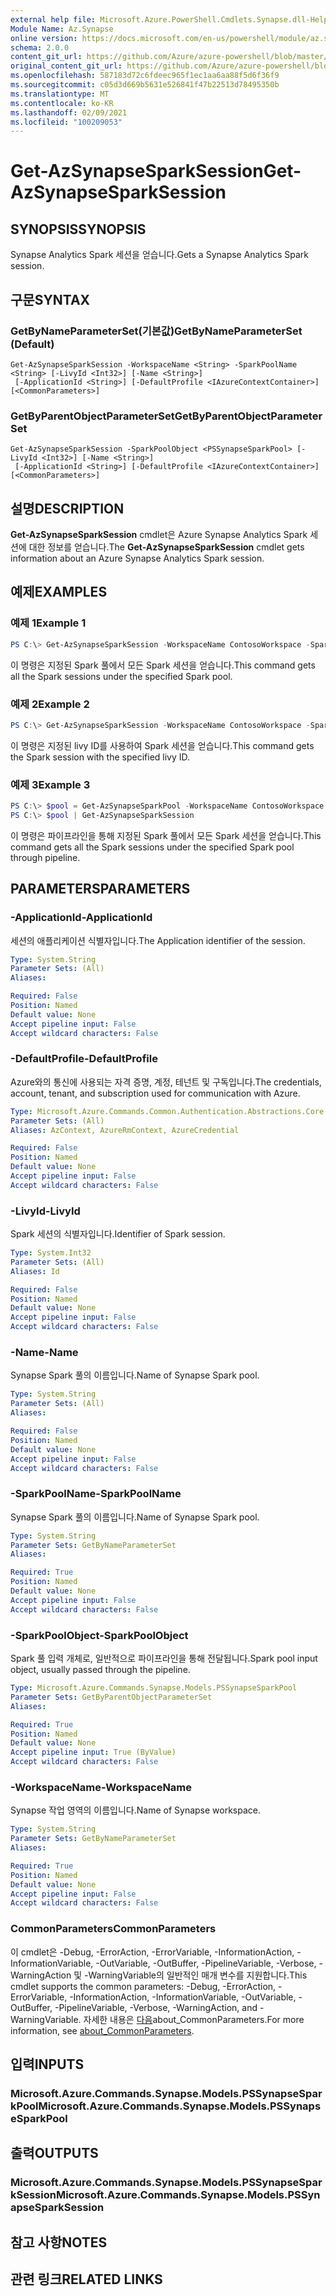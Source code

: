 ```yaml
---
external help file: Microsoft.Azure.PowerShell.Cmdlets.Synapse.dll-Help.xml
Module Name: Az.Synapse
online version: https://docs.microsoft.com/en-us/powershell/module/az.synapse/get-azsynapsesparksession
schema: 2.0.0
content_git_url: https://github.com/Azure/azure-powershell/blob/master/src/Synapse/Synapse/help/Get-AzSynapseSparkSession.md
original_content_git_url: https://github.com/Azure/azure-powershell/blob/master/src/Synapse/Synapse/help/Get-AzSynapseSparkSession.md
ms.openlocfilehash: 587183d72c6fdeec965f1ec1aa6aa88f5d6f36f9
ms.sourcegitcommit: c05d3d669b5631e526841f47b22513d78495350b
ms.translationtype: MT
ms.contentlocale: ko-KR
ms.lasthandoff: 02/09/2021
ms.locfileid: "100209053"
---
```

# <span data-ttu-id="460ee-101">Get-AzSynapseSparkSession</span><span class="sxs-lookup"><span data-stu-id="460ee-101">Get-AzSynapseSparkSession</span></span>

## <span data-ttu-id="460ee-102">SYNOPSIS</span><span class="sxs-lookup"><span data-stu-id="460ee-102">SYNOPSIS</span></span>
<span data-ttu-id="460ee-103">Synapse Analytics Spark 세션을 얻습니다.</span><span class="sxs-lookup"><span data-stu-id="460ee-103">Gets a Synapse Analytics Spark session.</span></span>

## <span data-ttu-id="460ee-104">구문</span><span class="sxs-lookup"><span data-stu-id="460ee-104">SYNTAX</span></span>

### <span data-ttu-id="460ee-105">GetByNameParameterSet(기본값)</span><span class="sxs-lookup"><span data-stu-id="460ee-105">GetByNameParameterSet (Default)</span></span>
```
Get-AzSynapseSparkSession -WorkspaceName <String> -SparkPoolName <String> [-LivyId <Int32>] [-Name <String>]
 [-ApplicationId <String>] [-DefaultProfile <IAzureContextContainer>] [<CommonParameters>]
```

### <span data-ttu-id="460ee-106">GetByParentObjectParameterSet</span><span class="sxs-lookup"><span data-stu-id="460ee-106">GetByParentObjectParameterSet</span></span>
```
Get-AzSynapseSparkSession -SparkPoolObject <PSSynapseSparkPool> [-LivyId <Int32>] [-Name <String>]
 [-ApplicationId <String>] [-DefaultProfile <IAzureContextContainer>] [<CommonParameters>]
```

## <span data-ttu-id="460ee-107">설명</span><span class="sxs-lookup"><span data-stu-id="460ee-107">DESCRIPTION</span></span>
<span data-ttu-id="460ee-108">**Get-AzSynapseSparkSession** cmdlet은 Azure Synapse Analytics Spark 세션에 대한 정보를 얻습니다.</span><span class="sxs-lookup"><span data-stu-id="460ee-108">The **Get-AzSynapseSparkSession** cmdlet gets information about an Azure Synapse Analytics Spark session.</span></span>

## <span data-ttu-id="460ee-109">예제</span><span class="sxs-lookup"><span data-stu-id="460ee-109">EXAMPLES</span></span>

### <span data-ttu-id="460ee-110">예제 1</span><span class="sxs-lookup"><span data-stu-id="460ee-110">Example 1</span></span>
```powershell
PS C:\> Get-AzSynapseSparkSession -WorkspaceName ContosoWorkspace -SparkPoolName ContosoSparkPool
```

<span data-ttu-id="460ee-111">이 명령은 지정된 Spark 풀에서 모든 Spark 세션을 얻습니다.</span><span class="sxs-lookup"><span data-stu-id="460ee-111">This command gets all the Spark sessions under the specified Spark pool.</span></span>

### <span data-ttu-id="460ee-112">예제 2</span><span class="sxs-lookup"><span data-stu-id="460ee-112">Example 2</span></span>
```powershell
PS C:\> Get-AzSynapseSparkSession -WorkspaceName ContosoWorkspace -SparkPoolName ContosoSparkPool -LivyId 1
```

<span data-ttu-id="460ee-113">이 명령은 지정된 livy ID를 사용하여 Spark 세션을 얻습니다.</span><span class="sxs-lookup"><span data-stu-id="460ee-113">This command gets the Spark session with the specified livy ID.</span></span>

### <span data-ttu-id="460ee-114">예제 3</span><span class="sxs-lookup"><span data-stu-id="460ee-114">Example 3</span></span>
```powershell
PS C:\> $pool = Get-AzSynapseSparkPool -WorkspaceName ContosoWorkspace -Name ContosoSparkPool
PS C:\> $pool | Get-AzSynapseSparkSession
```

<span data-ttu-id="460ee-115">이 명령은 파이프라인을 통해 지정된 Spark 풀에서 모든 Spark 세션을 얻습니다.</span><span class="sxs-lookup"><span data-stu-id="460ee-115">This command gets all the Spark sessions under the specified Spark pool through pipeline.</span></span>

## <span data-ttu-id="460ee-116">PARAMETERS</span><span class="sxs-lookup"><span data-stu-id="460ee-116">PARAMETERS</span></span>

### <span data-ttu-id="460ee-117">-ApplicationId</span><span class="sxs-lookup"><span data-stu-id="460ee-117">-ApplicationId</span></span>
<span data-ttu-id="460ee-118">세션의 애플리케이션 식별자입니다.</span><span class="sxs-lookup"><span data-stu-id="460ee-118">The Application identifier of the session.</span></span>

```yaml
Type: System.String
Parameter Sets: (All)
Aliases:

Required: False
Position: Named
Default value: None
Accept pipeline input: False
Accept wildcard characters: False
```

### <span data-ttu-id="460ee-119">-DefaultProfile</span><span class="sxs-lookup"><span data-stu-id="460ee-119">-DefaultProfile</span></span>
<span data-ttu-id="460ee-120">Azure와의 통신에 사용되는 자격 증명, 계정, 테넌트 및 구독입니다.</span><span class="sxs-lookup"><span data-stu-id="460ee-120">The credentials, account, tenant, and subscription used for communication with Azure.</span></span>

```yaml
Type: Microsoft.Azure.Commands.Common.Authentication.Abstractions.Core.IAzureContextContainer
Parameter Sets: (All)
Aliases: AzContext, AzureRmContext, AzureCredential

Required: False
Position: Named
Default value: None
Accept pipeline input: False
Accept wildcard characters: False
```

### <span data-ttu-id="460ee-121">-LivyId</span><span class="sxs-lookup"><span data-stu-id="460ee-121">-LivyId</span></span>
<span data-ttu-id="460ee-122">Spark 세션의 식별자입니다.</span><span class="sxs-lookup"><span data-stu-id="460ee-122">Identifier of Spark session.</span></span>

```yaml
Type: System.Int32
Parameter Sets: (All)
Aliases: Id

Required: False
Position: Named
Default value: None
Accept pipeline input: False
Accept wildcard characters: False
```

### <span data-ttu-id="460ee-123">-Name</span><span class="sxs-lookup"><span data-stu-id="460ee-123">-Name</span></span>
<span data-ttu-id="460ee-124">Synapse Spark 풀의 이름입니다.</span><span class="sxs-lookup"><span data-stu-id="460ee-124">Name of Synapse Spark pool.</span></span>

```yaml
Type: System.String
Parameter Sets: (All)
Aliases:

Required: False
Position: Named
Default value: None
Accept pipeline input: False
Accept wildcard characters: False
```

### <span data-ttu-id="460ee-125">-SparkPoolName</span><span class="sxs-lookup"><span data-stu-id="460ee-125">-SparkPoolName</span></span>
<span data-ttu-id="460ee-126">Synapse Spark 풀의 이름입니다.</span><span class="sxs-lookup"><span data-stu-id="460ee-126">Name of Synapse Spark pool.</span></span>

```yaml
Type: System.String
Parameter Sets: GetByNameParameterSet
Aliases:

Required: True
Position: Named
Default value: None
Accept pipeline input: False
Accept wildcard characters: False
```

### <span data-ttu-id="460ee-127">-SparkPoolObject</span><span class="sxs-lookup"><span data-stu-id="460ee-127">-SparkPoolObject</span></span>
<span data-ttu-id="460ee-128">Spark 풀 입력 개체로, 일반적으로 파이프라인을 통해 전달됩니다.</span><span class="sxs-lookup"><span data-stu-id="460ee-128">Spark pool input object, usually passed through the pipeline.</span></span>

```yaml
Type: Microsoft.Azure.Commands.Synapse.Models.PSSynapseSparkPool
Parameter Sets: GetByParentObjectParameterSet
Aliases:

Required: True
Position: Named
Default value: None
Accept pipeline input: True (ByValue)
Accept wildcard characters: False
```

### <span data-ttu-id="460ee-129">-WorkspaceName</span><span class="sxs-lookup"><span data-stu-id="460ee-129">-WorkspaceName</span></span>
<span data-ttu-id="460ee-130">Synapse 작업 영역의 이름입니다.</span><span class="sxs-lookup"><span data-stu-id="460ee-130">Name of Synapse workspace.</span></span>

```yaml
Type: System.String
Parameter Sets: GetByNameParameterSet
Aliases:

Required: True
Position: Named
Default value: None
Accept pipeline input: False
Accept wildcard characters: False
```

### <span data-ttu-id="460ee-131">CommonParameters</span><span class="sxs-lookup"><span data-stu-id="460ee-131">CommonParameters</span></span>
<span data-ttu-id="460ee-132">이 cmdlet은 -Debug, -ErrorAction, -ErrorVariable, -InformationAction, -InformationVariable, -OutVariable, -OutBuffer, -PipelineVariable, -Verbose, -WarningAction 및 -WarningVariable의 일반적인 매개 변수를 지원합니다.</span><span class="sxs-lookup"><span data-stu-id="460ee-132">This cmdlet supports the common parameters: -Debug, -ErrorAction, -ErrorVariable, -InformationAction, -InformationVariable, -OutVariable, -OutBuffer, -PipelineVariable, -Verbose, -WarningAction, and -WarningVariable.</span></span> <span data-ttu-id="460ee-133">자세한 내용은 [다음](http://go.microsoft.com/fwlink/?LinkID=113216)about_CommonParameters.</span><span class="sxs-lookup"><span data-stu-id="460ee-133">For more information, see [about_CommonParameters](http://go.microsoft.com/fwlink/?LinkID=113216).</span></span>

## <span data-ttu-id="460ee-134">입력</span><span class="sxs-lookup"><span data-stu-id="460ee-134">INPUTS</span></span>

### <span data-ttu-id="460ee-135">Microsoft.Azure.Commands.Synapse.Models.PSSynapseSparkPool</span><span class="sxs-lookup"><span data-stu-id="460ee-135">Microsoft.Azure.Commands.Synapse.Models.PSSynapseSparkPool</span></span>

## <span data-ttu-id="460ee-136">출력</span><span class="sxs-lookup"><span data-stu-id="460ee-136">OUTPUTS</span></span>

### <span data-ttu-id="460ee-137">Microsoft.Azure.Commands.Synapse.Models.PSSynapseSparkSession</span><span class="sxs-lookup"><span data-stu-id="460ee-137">Microsoft.Azure.Commands.Synapse.Models.PSSynapseSparkSession</span></span>

## <span data-ttu-id="460ee-138">참고 사항</span><span class="sxs-lookup"><span data-stu-id="460ee-138">NOTES</span></span>

## <span data-ttu-id="460ee-139">관련 링크</span><span class="sxs-lookup"><span data-stu-id="460ee-139">RELATED LINKS</span></span>
